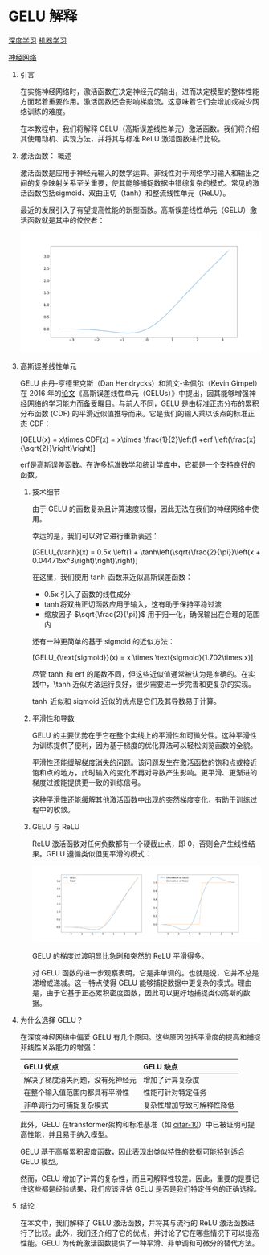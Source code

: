 # GELU 解释

[深度学习](https://www.baeldung.com/cs/category/ai/deep-learning) [机器学习](https://www.baeldung.com/cs/category/ai/ml)

[神经网络](https://www.baeldung.com/cs/tag/neural-networks)

1. 引言

    在实施神经网络时，激活函数在决定神经元的输出，进而决定模型的整体性能方面起着重要作用。激活函数还会影响梯度流。这意味着它们会增加或减少网络训练的难度。

    在本教程中，我们将解释 GELU（高斯误差线性单元）激活函数。我们将介绍其使用动机、实现方法，并将其与标准 ReLU 激活函数进行比较。

2. 激活函数： 概述

    激活函数是应用于神经元输入的数学运算。非线性对于网络学习输入和输出之间的复杂映射关系至关重要，使其能够捕捉数据中错综复杂的模式。常见的激活函数包括sigmoid、双曲正切（tanh）和整流线性单元（ReLU）。

    最近的发展引入了有望提高性能的新型函数。高斯误差线性单元（GELU）激活函数就是其中的佼佼者：

    ![GELU函数](pic/Plot_of_GELU.webp)

3. 高斯误差线性单元

    GELU 由丹-亨德里克斯（Dan Hendrycks）和凯文-金佩尔（Kevin Gimpel）在 2016 年的[论文](https://arxiv.org/abs/1606.08415)《高斯误差线性单元（GELUs）》中提出，因其能够增强神经网络的学习能力而备受瞩目。与前人不同，GELU 是由标准正态分布的累积分布函数 (CDF) 的平滑近似值推导而来。它是我们的输入乘以该点的标准正态 CDF：

    \[GELU(x) = x\times CDF(x) = x\times \frac{1}{2}\left(1 +erf \left(\frac{x}{\sqrt{2}}\right)\right)\]

    erf是高斯误差函数。在许多标准数学和统计学库中，它都是一个支持良好的函数。

    1. 技术细节

        由于 GELU 的函数复杂且计算速度较慢，因此无法在我们的神经网络中使用。

        幸运的是，我们可以对它进行重新表述：

        \[GELU_{\tanh}(x) = 0.5x \left(1 + \tanh\left(\sqrt{\frac{2}{\pi}}\left(x + 0.044715x^3\right)\right)\right)\]

        在这里，我们使用 $\tanh$ 函数来近似高斯误差函数：

        - 0.5x 引入了函数的线性成分
        - $\tanh$将双曲正切函数应用于输入，这有助于保持平稳过渡
        - 缩放因子 $\sqrt{\frac{2}{\pi}}$ 用于归一化，确保输出在合理的范围内

        还有一种更简单的基于 sigmoid 的近似方法：

        \[GELU_{\text{sigmoid}}(x) = x \times \text{sigmoid}(1.702\times x)\]

        尽管 $\tanh$ 和 erf 的尾数不同，但这些近似值通常被认为是准确的。在实践中，\tanh 近似方法运行良好，很少需要进一步完善和更复杂的实现。

        $\tanh$ 近似和 sigmoid 近似的优点是它们及其导数易于计算。

    2. 平滑性和导数

        GELU 的主要优势在于它在整个实线上的平滑性和可微分性。这种平滑性为训练提供了便利，因为基于梯度的优化算法可以轻松浏览函数的全貌。

        平滑性还能缓解[梯度消失的问题](https://en.wikipedia.org/wiki/Vanishing_gradient_problem)。该问题发生在激活函数的饱和点或接近饱和点的地方，此时输入的变化不再对导数产生影响。更平滑、更渐进的梯度过渡能提供更一致的训练信号。

        这种平滑性还能缓解其他激活函数中出现的突然梯度变化，有助于训练过程中的收敛。

    3. GELU 与 ReLU

        ReLU 激活函数对任何负数都有一个硬截止点，即 0，否则会产生线性结果。GELU 遵循类似但更平滑的模式：

        ![GELU 和 ReLU 及导数](pic/gelu_relu_and_derivatives_comparison_side_by_side.webp)

        GELU 的梯度过渡明显比急剧和突然的 ReLU 平滑得多。

        对 GELU 函数的进一步观察表明，它是非单调的。也就是说，它并不总是递增或递减。这一特点使得 GELU 能够捕捉数据中更复杂的模式。理由是，由于它基于正态累积密度函数，因此可以更好地捕捉类似高斯的数据。

4. 为什么选择 GELU？

    在深度神经网络中偏爱 GELU 有几个原因。这些原因包括平滑度的提高和捕捉非线性关系能力的增强：

    | GELU 优点          | GELU 缺点       |
    |------------------|---------------|
    | 解决了梯度消失问题，没有死神经元 | 增加了计算复杂度      |
    | 在整个输入值范围内都具有平滑性  | 性能可针对特定任务     |
    | 非单调行为可捕捉复杂模式     | 复杂性增加导致可解释性降低 |

    此外，GELU 在transformer架构和标准基准（如 [cifar-10](https://www.hindawi.com/journals/jmath/2023/4229924/)）中已被证明可提高性能，并且易于纳入模型。

    GELU 基于高斯累积密度函数，因此表现出类似特性的数据可能特别适合 GELU 模型。

    然而，GELU 增加了计算的复杂性，而且可解释性较差。因此，重要的是要记住这些都是经验结果，我们应该评估 GELU 是否是我们特定任务的正确选择。

5. 结论

    在本文中，我们解释了 GELU 激活函数，并将其与流行的 ReLU 激活函数进行了比较。此外，我们还介绍了它的优点，并讨论了它在哪些情况下可以提高性能。GELU 为传统激活函数提供了一种平滑、非单调和可微分的替代方法。
